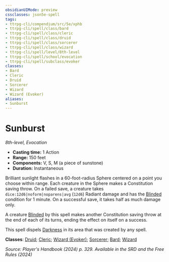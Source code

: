 ```yaml
---
obsidianUIMode: preview
cssclasses: json5e-spell
tags:
- ttrpg-cli/compendium/src/5e/xphb
- ttrpg-cli/spell/class/bard
- ttrpg-cli/spell/class/cleric
- ttrpg-cli/spell/class/druid
- ttrpg-cli/spell/class/sorcerer
- ttrpg-cli/spell/class/wizard
- ttrpg-cli/spell/level/8th-level
- ttrpg-cli/spell/school/evocation
- ttrpg-cli/spell/subclass/evoker
classes:
- Bard
- Cleric
- Druid
- Sorcerer
- Wizard
- Wizard (Evoker)
aliases:
- Sunburst
---
```

# Sunburst
*8th-level, Evocation*  


- **Casting time:** 1 Action
- **Range:** 150 feet
- **Components:** V, S, M (a piece of sunstone)
- **Duration:** Instantaneous

Brilliant sunlight flashes in a 60-foot-radius Sphere centered on a point you choose within range. Each creature in the Sphere makes a Constitution saving throw. On a failed save, a creature takes `dice:12d6|noform|noparens|avg` (`12d6`) Radiant damage and has the [Blinded](/3-Mechanics/CLI/conditions.md#Blinded) condition for 1 minute. On a successful save, it takes half as much damage only.

A creature [Blinded](/3-Mechanics/CLI/conditions.md#Blinded) by this spell makes another Constitution saving throw at the end of each of its turns, ending the effect on itself on a success.

This spell dispels [Darkness](/3-Mechanics/CLI/variant-rules/darkness-xphb.md) in its area that was created by any spell.

**Classes**: [Druid](/3-Mechanics/CLI/lists/list-spells-classes-druid.md); [Cleric](/3-Mechanics/CLI/lists/list-spells-classes-cleric.md); [Wizard (Evoker)](/3-Mechanics/CLI/lists/list-spells-classes-evoker-xphb.md "subclass=XPHB;class=XPHB"); [Sorcerer](/3-Mechanics/CLI/lists/list-spells-classes-sorcerer.md); [Bard](/3-Mechanics/CLI/lists/list-spells-classes-bard.md); [Wizard](/3-Mechanics/CLI/lists/list-spells-classes-wizard.md)

*Source: Player's Handbook (2024) p. 329. Available in the <span title='Systems Reference Document (5.2)'>SRD</span> and the Free Rules (2024)*